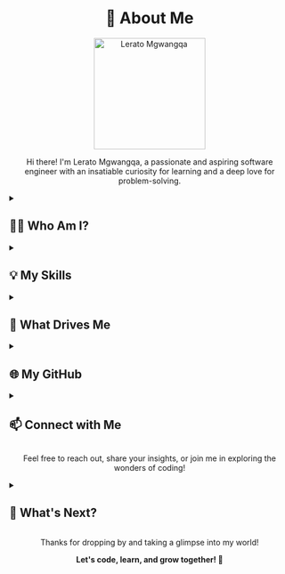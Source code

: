 <h1 align="center">🌟 About Me</h1>

<p align="center">
  <img src="https://images.unsplash.com/photo-1674707619293-d71bd8d7afa3?q=80&w=1587&auto=format&fit=crop&ixlib=rb-4.0.3&ixid=M3wxMjA3fDB8MHxwaG90by1wYWdlfHx8fGVufDB8fHx8fA%3D%3D" width="200" alt="Lerato Mgwangqa">
</p>

<p align="center">
  Hi there! I'm Lerato Mgwangqa, a passionate and aspiring software engineer with an insatiable curiosity for learning and a deep love for problem-solving.
</p>

<details>
  <summary><h2>👩‍💻 Who Am I?</h2></summary>

  <p>
    I'm currently a student at Sol Plaatje University, pursuing my BSc in Mathematical and Computer Sciences. Additionally, I'm enrolled in the [ALX Software Engineering Program](https://tech.alxafrica.com/software-engineering-programme-johannesburg), where I'm sharpening my skills and knowledge in the dynamic world of software development. This educational journey marks just the beginning of my exciting career in software engineering.
  </p>
</details>

<details>
  <summary><h2>💡 My Skills</h2></summary>

  <p>
    I'm proficient in various programming languages, such as <strong>C/C++, Python</strong>, and adept at database management using <strong>MySQL</strong>. Although my proficiency is in its early stages, my commitment to improvement and mastery grows with each step in my academic journey.
  </p>
</details>

<details>
  <summary><h2>🚀 What Drives Me</h2></summary>

  <p>
    I draw motivation from the boundless possibilities and the transformative power of technology to create positive change. For me, software engineering is an avenue to solve real-world problems, construct innovative solutions, and engage in continuous learning.
  </p>
</details>

<details>
  <summary><h2>🌐 My GitHub</h2></summary>

  <p>
    Explore some of my coding adventures on my [GitHub profile](https://github.com/Ivyratermgwangqa) <span style="display:inline-block; vertical-align:middle;">![GitHub Badge](https://img.shields.io/badge/github-%23121011.svg?&style=for-the-badge&logo=github&logoColor=white)</span>.
  </p>
</details>

<details>
  <summary><h2>📫 Connect with Me</h2></summary>

  <p>
    I'm always eager to connect with fellow developers, students, and anyone who shares a passion for technology and coding. Find me on [LinkedIn](https://www.linkedin.com/in/lerato-mgwangqa-941344238) <span style="display:inline-block; vertical-align:middle;">![LinkedIn Badge](https://img.shields.io/badge/linkedin-%230077B5.svg?&style=for-the-badge&logo=linkedin&logoColor=white)</span> and let's spark insightful conversations or collaborate on exciting projects!
  </p>
</details>

<p align="center">
  Feel free to reach out, share your insights, or join me in exploring the wonders of coding!
</p>

<details>
  <summary><h2>🚀 What's Next?</h2></summary>

  <p>
    As I navigate my journey in software engineering, my aim is to create more innovative projects, contribute to open source, and develop the skills needed to make a positive impact in the tech industry. The road ahead is brimming with excitement, and I invite you to be a part of this unfolding journey.
  </p>
</details>

<p align="center">
  Thanks for dropping by and taking a glimpse into my world!
</p>

<p align="center">
  <strong>Let's code, learn, and grow together! 🚀</strong>
</p>
